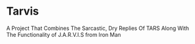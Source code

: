 # Tarvis
A Project That Combines The Sarcastic, Dry Replies Of TARS Along With The Functionality of J.A.R.V.I.S from Iron Man

